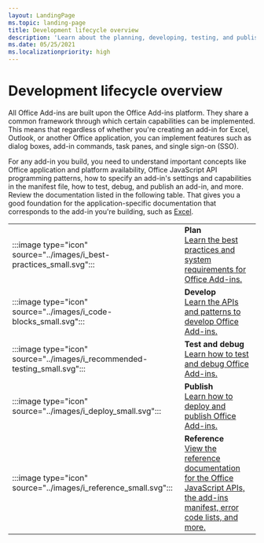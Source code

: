 ```yaml
---
layout: LandingPage
ms.topic: landing-page
title: Development lifecycle overview
description: 'Learn about the planning, developing, testing, and publishing lifecycle events.'
ms.date: 05/25/2021
ms.localizationpriority: high
---
```


# Development lifecycle overview

All Office Add-ins are built upon the Office Add-ins platform. They share a common framework through which certain capabilities can be implemented. This means that regardless of whether you're creating an add-in for Excel, Outlook, or another Office application, you can implement features such as dialog boxes, add-in commands, task panes, and single sign-on (SSO).

For any add-in you build, you need to understand important concepts like Office application and platform availability, Office JavaScript API programming patterns, how to specify an add-in's settings and capabilities in the manifest file, how to test, debug, and publish an add-in, and more. Review the documentation listed in the following table. That gives you a good foundation for the application-specific documentation that corresponds to the add-in you're building, such as [Excel](../excel/index.yml).

|               |               |
| ------------- | ------------- |
| :::image type="icon" source="../images/i_best-practices_small.svg"::: | **Plan**<br>[Learn the best practices and system requirements for Office Add-ins.](../concepts/add-in-development-best-practices.md) |
| :::image type="icon" source="../images/i_code-blocks_small.svg"::: | **Develop**<br>[Learn the APIs and patterns to develop Office Add-ins.](../develop/develop-overview.md) |
| :::image type="icon" source="../images/i_recommended-testing_small.svg"::: | **Test and debug**<br>[Learn how to test and debug Office Add-ins.](../testing/test-debug-office-add-ins.md) |
| :::image type="icon" source="../images/i_deploy_small.svg"::: | **Publish**<br>[Learn how to deploy and publish Office Add-ins.](../publish/publish.md) |
| :::image type="icon" source="../images/i_reference_small.svg"::: | **Reference**<br>[View the reference documentation for the Office JavaScript APIs, the add-ins manifest, error code lists, and more.](../reference/javascript-api-for-office.md) |
